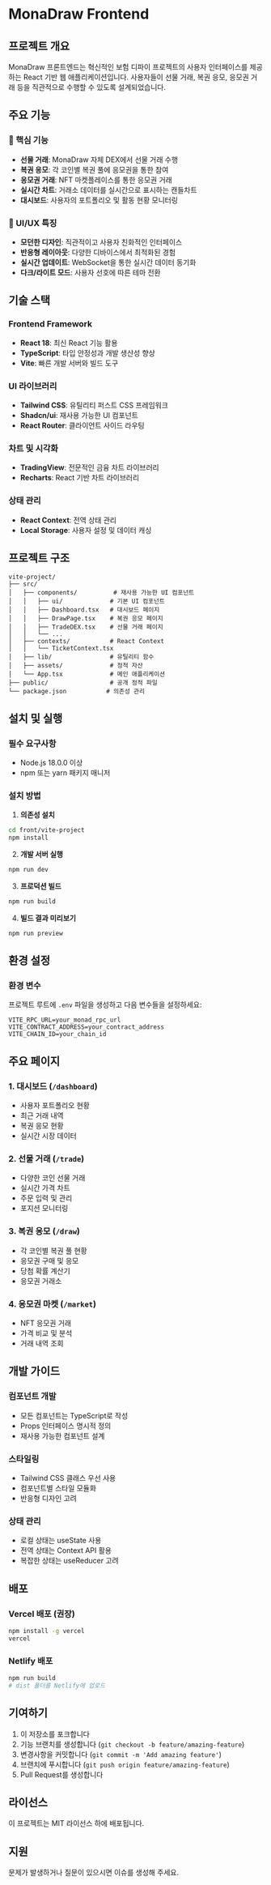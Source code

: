 # MonaDraw Frontend

## 프로젝트 개요

MonaDraw 프론트엔드는 혁신적인 보험 디파이 프로젝트의 사용자 인터페이스를 제공하는 React 기반 웹 애플리케이션입니다. 사용자들이 선물 거래, 복권 응모, 응모권 거래 등을 직관적으로 수행할 수 있도록 설계되었습니다.

## 주요 기능

### 🎯 핵심 기능
- **선물 거래**: MonaDraw 자체 DEX에서 선물 거래 수행
- **복권 응모**: 각 코인별 복권 풀에 응모권을 통한 참여
- **응모권 거래**: NFT 마켓플레이스를 통한 응모권 거래
- **실시간 차트**: 거래소 데이터를 실시간으로 표시하는 캔들차트
- **대시보드**: 사용자의 포트폴리오 및 활동 현황 모니터링

### 🎨 UI/UX 특징
- **모던한 디자인**: 직관적이고 사용자 친화적인 인터페이스
- **반응형 레이아웃**: 다양한 디바이스에서 최적화된 경험
- **실시간 업데이트**: WebSocket을 통한 실시간 데이터 동기화
- **다크/라이트 모드**: 사용자 선호에 따른 테마 전환

## 기술 스택

### Frontend Framework
- **React 18**: 최신 React 기능 활용
- **TypeScript**: 타입 안정성과 개발 생산성 향상
- **Vite**: 빠른 개발 서버와 빌드 도구

### UI 라이브러리
- **Tailwind CSS**: 유틸리티 퍼스트 CSS 프레임워크
- **Shadcn/ui**: 재사용 가능한 UI 컴포넌트
- **React Router**: 클라이언트 사이드 라우팅

### 차트 및 시각화
- **TradingView**: 전문적인 금융 차트 라이브러리
- **Recharts**: React 기반 차트 라이브러리

### 상태 관리
- **React Context**: 전역 상태 관리
- **Local Storage**: 사용자 설정 및 데이터 캐싱

## 프로젝트 구조

```
vite-project/
├── src/
│   ├── components/          # 재사용 가능한 UI 컴포넌트
│   │   ├── ui/             # 기본 UI 컴포넌트
│   │   ├── Dashboard.tsx   # 대시보드 페이지
│   │   ├── DrawPage.tsx    # 복권 응모 페이지
│   │   ├── TradeDEX.tsx    # 선물 거래 페이지
│   │   └── ...
│   ├── contexts/           # React Context
│   │   └── TicketContext.tsx
│   ├── lib/                # 유틸리티 함수
│   ├── assets/             # 정적 자산
│   └── App.tsx             # 메인 애플리케이션
├── public/                 # 공개 정적 파일
└── package.json           # 의존성 관리
```

## 설치 및 실행

### 필수 요구사항
- Node.js 18.0.0 이상
- npm 또는 yarn 패키지 매니저

### 설치 방법

1. **의존성 설치**
```bash
cd front/vite-project
npm install
```

2. **개발 서버 실행**
```bash
npm run dev
```

3. **프로덕션 빌드**
```bash
npm run build
```

4. **빌드 결과 미리보기**
```bash
npm run preview
```

## 환경 설정

### 환경 변수
프로젝트 루트에 `.env` 파일을 생성하고 다음 변수들을 설정하세요:

```env
VITE_RPC_URL=your_monad_rpc_url
VITE_CONTRACT_ADDRESS=your_contract_address
VITE_CHAIN_ID=your_chain_id
```

## 주요 페이지

### 1. 대시보드 (`/dashboard`)
- 사용자 포트폴리오 현황
- 최근 거래 내역
- 복권 응모 현황
- 실시간 시장 데이터

### 2. 선물 거래 (`/trade`)
- 다양한 코인 선물 거래
- 실시간 가격 차트
- 주문 입력 및 관리
- 포지션 모니터링

### 3. 복권 응모 (`/draw`)
- 각 코인별 복권 풀 현황
- 응모권 구매 및 응모
- 당첨 확률 계산기
- 응모권 거래소

### 4. 응모권 마켓 (`/market`)
- NFT 응모권 거래
- 가격 비교 및 분석
- 거래 내역 조회

## 개발 가이드

### 컴포넌트 개발
- 모든 컴포넌트는 TypeScript로 작성
- Props 인터페이스 명시적 정의
- 재사용 가능한 컴포넌트 설계

### 스타일링
- Tailwind CSS 클래스 우선 사용
- 컴포넌트별 스타일 모듈화
- 반응형 디자인 고려

### 상태 관리
- 로컬 상태는 useState 사용
- 전역 상태는 Context API 활용
- 복잡한 상태는 useReducer 고려

## 배포

### Vercel 배포 (권장)
```bash
npm install -g vercel
vercel
```

### Netlify 배포
```bash
npm run build
# dist 폴더를 Netlify에 업로드
```

## 기여하기

1. 이 저장소를 포크합니다
2. 기능 브랜치를 생성합니다 (`git checkout -b feature/amazing-feature`)
3. 변경사항을 커밋합니다 (`git commit -m 'Add amazing feature'`)
4. 브랜치에 푸시합니다 (`git push origin feature/amazing-feature`)
5. Pull Request를 생성합니다

## 라이선스

이 프로젝트는 MIT 라이선스 하에 배포됩니다.

## 지원

문제가 발생하거나 질문이 있으시면 이슈를 생성해 주세요.
